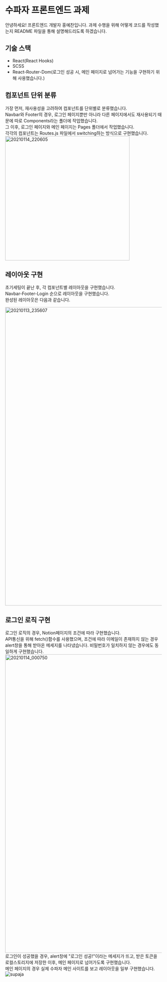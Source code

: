 # 수파자 프론트엔드 과제

안녕하세요! 프론트엔드 개발자 홍예찬입니다. 과제 수행을 위해 어떻게 코드를 작성했는지 README 파일을 통해 설명해드리도록 하겠습니다.

## 기술 스택

- React(React Hooks)<br>
- SCSS<br>
- React-Router-Dom(로그인 성공 시, 메인 페이지로 넘어가는 기능을 구현하기 위해 사용했습니다.)<br>

## 컴포넌트 단위 분류
가장 먼저, 재사용성을 고려하여 컴포넌트를 단위별로 분류했습니다.<br>
Navbar와 Footer의 경우, 로그인 페이지뿐만 아니라 다른 페이지에서도 재사용되기 때문에 따로 Components라는 폴더에 작업했습니다.<br>
그 이후, 로그인 페이지와 메인 페이지는 Pages 폴더에서 작업했습니다.<br>
각각의 컴포넌트는 Routes.js 파일에서 switching하는 방식으로 구현했습니다. <br>
<img width="400" alt="20210114_220605" src="https://user-images.githubusercontent.com/68314696/104594623-c094a080-56b4-11eb-9aa6-cd4b9d04f323.png">

## 레이아웃 구현
초기세팅이 끝난 후, 각 컴포넌트별 레이아웃을 구현했습니다.<br>
Navbar-Footer-Login 순으로 레이아웃을 구현했습니다.<br>
완성된 레이아웃은 다음과 같습니다.

<img width="960" alt="20210113_235607" src="https://user-images.githubusercontent.com/68314696/104468554-f07f6d80-55fa-11eb-8da1-c029f8d682d3.png">

## 로그인 로직 구현
로그인 로직의 경우, Notion페이지의 조건에 따라 구현했습니다.<br>
API통신을 위해 fetch()함수를 사용했으며, 조건에 따라 이메일이 존재하지 않는 경우 alert창을 통해 받아온 메세지를 나타냈습니다. 비밀번호가 일치하지 않는 경우에도 동일하게 구현했습니다.<br>
<img width="960" alt="20210114_000750" src="https://user-images.githubusercontent.com/68314696/104470041-94b5e400-55fc-11eb-9d5f-741d54ef3afe.png"> <br>
로그인이 성공했을 경우, alert창에 "로그인 성공!"이라는 메세지가 뜨고, 받은 토큰을 로컬스토리지에 저장한 이후, 메인 페이지로 넘어가도록 구현했습니다.<br>
메인 페이지의 경우 실제 수파자 메인 사이트를 보고 레이아웃을 일부 구현했습니다.<br>
![supaja](https://user-images.githubusercontent.com/68314696/104592610-d05eb580-56b1-11eb-9db1-5105675ea622.gif)
